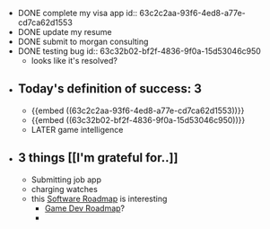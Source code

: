 - DONE complete my visa app
  id:: 63c2c2aa-93f6-4ed8-a77e-cd7ca62d1553
- DONE update my resume
- DONE submit to morgan consulting
- DONE testing bug
  id:: 63c32b02-bf2f-4836-9f0a-15d53046c950
	- looks like it's resolved?
- ## Today's definition of success: 3
	- {{embed ((63c2c2aa-93f6-4ed8-a77e-cd7ca62d1553))}}
	- {{embed ((63c32b02-bf2f-4836-9f0a-15d53046c950))}}
	- LATER game intelligence
- ## 3 things [[I'm grateful for..]]
	- Submitting job app
	- charging watches
	- this [Software Roadmap](https://roadmap.sh/software-design-architecture/) is interesting
		- [Game Dev Roadmap](https://github.com/utilForever/game-developer-roadmap)?
		-